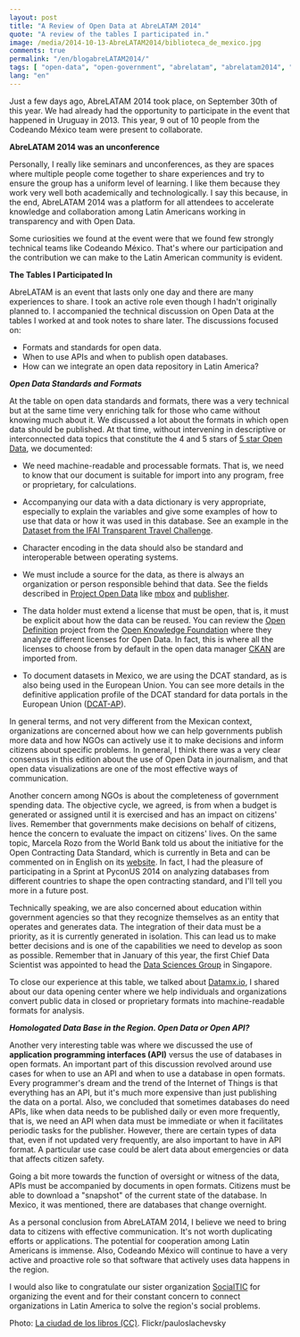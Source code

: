 ```yaml
---
layout: post
title: "A Review of Open Data at AbreLATAM 2014"
quote: "A review of the tables I participated in."
image: /media/2014-10-13-AbreLATAM2014/biblioteca_de_mexico.jpg
comments: true
permalink: "/en/blogabreLATAM2014/"
tags: [ "open-data", "open-government", "abrelatam", "abrelatam2014", "latin-america", "civic-hacking", "ckan", "datamx", "socialtic", "datapedia" ]
lang: "en"
---
```


Just a few days ago, AbreLATAM 2014 took place, on September 30th of this year. We had already had the opportunity to participate in the event that happened in Uruguay in 2013. This year, 9 out of 10 people from the Codeando México team were present to collaborate.

**AbreLATAM 2014 was an unconference**

Personally, I really like seminars and unconferences, as they are spaces where multiple people come together to share experiences and try to ensure the group has a uniform level of learning. I like them because they work very well both academically and technologically. I say this because, in the end, AbreLATAM 2014 was a platform for all attendees to accelerate knowledge and collaboration among Latin Americans working in transparency and with Open Data.

Some curiosities we found at the event were that we found few strongly technical teams like Codeando México. That's where our participation and the contribution we can make to the Latin American community is evident.

**The Tables I Participated In**

AbreLATAM is an event that lasts only one day and there are many experiences to share. I took an active role even though I hadn't originally planned to. I accompanied the technical discussion on Open Data at the tables I worked at and took notes to share later. The discussions focused on:

* Formats and standards for open data.
* When to use APIs and when to publish open databases.
* How can we integrate an open data repository in Latin America?

***Open Data Standards and Formats***

At the table on open data standards and formats, there was a very technical but at the same time very enriching talk for those who came without knowing much about it. We discussed a lot about the formats in which open data should be published. At that time, without intervening in descriptive or interconnected data topics that constitute the 4 and 5 stars of [5 star Open Data](http://5stardata.info/), we documented:

* We need machine-readable and processable formats. That is, we need to know that our document is suitable for import into any program, free or proprietary, for calculations.

* Accompanying our data with a data dictionary is very appropriate, especially to explain the variables and give some examples of how to use that data or how it was used in this database. See an example in the [Dataset from the IFAI Transparent Travel Challenge](http://datamx.io/dataset/viajes-de-trabajo-de-los-servidores-publicos-del-ifai).

* Character encoding in the data should also be standard and interoperable between operating systems.

* We must include a source for the data, as there is always an organization or person responsible behind that data. See the fields described in [Project Open Data](http://project-open-data.github.io/) like [mbox](http://project-open-data.github.io/schema/#mbox) and [publisher](http://project-open-data.github.io/schema/#publisher).

* The data holder must extend a license that must be open, that is, it must be explicit about how the data can be reused. You can review the [Open Definition](http://opendefinition.org/licenses/) project from the [Open Knowledge Foundation](http://okfn.org) where they analyze different licenses for Open Data. In fact, this is where all the licenses to choose from by default in the open data manager [CKAN](http://ckan.org) are imported from.

* To document datasets in Mexico, we are using the DCAT standard, as is also being used in the European Union. You can see more details in the definitive application profile of the DCAT standard for data portals in the European Union ([DCAT-AP](https://joinup.ec.europa.eu/asset/dcat_application_profile/asset_release/dcat-application-profile-data-portals-europe-final#download-links)).

In general terms, and not very different from the Mexican context, organizations are concerned about how we can help governments publish more data and how NGOs can actively use it to make decisions and inform citizens about specific problems. In general, I think there was a very clear consensus in this edition about the use of Open Data in journalism, and that open data visualizations are one of the most effective ways of communication.

Another concern among NGOs is about the completeness of government spending data. The objective cycle, we agreed, is from when a budget is generated or assigned until it is exercised and has an impact on citizens' lives. Remember that governments make decisions on behalf of citizens, hence the concern to evaluate the impact on citizens' lives. On the same topic, Marcela Rozo from the World Bank told us about the initiative for the Open Contracting Data Standard, which is currently in Beta and can be commented on in English on its [website](http://www.open-contracting.org/beta-release-open-contracting-data-standards). In fact, I had the pleasure of participating in a Sprint at PyconUS 2014 on analyzing databases from different countries to shape the open contracting standard, and I'll tell you more in a future post.

Technically speaking, we are also concerned about education within government agencies so that they recognize themselves as an entity that operates and generates data. The integration of their data must be a priority, as it is currently generated in isolation. This can lead us to make better decisions and is one of the capabilities we need to develop as soon as possible. Remember that in January of this year, the first Chief Data Scientist was appointed to head the [Data Sciences Group](http://www.ida.gov.sg/About-Us/Organisation-and-Team/Data-Sciences-Group) in Singapore.

To close our experience at this table, we talked about [Datamx.io](http://datamx.io), I shared about our data opening center where we help individuals and organizations convert public data in closed or proprietary formats into machine-readable formats for analysis.

***Homologated Data Base in the Region. Open Data or Open API?***

Another very interesting table was where we discussed the use of **application programming interfaces (API)** versus the use of databases in open formats. An important part of this discussion revolved around use cases for when to use an API and when to use a database in open formats. Every programmer's dream and the trend of the Internet of Things is that everything has an API, but it's much more expensive than just publishing the data on a portal. Also, we concluded that sometimes databases do need APIs, like when data needs to be published daily or even more frequently, that is, we need an API when data must be immediate or when it facilitates periodic tasks for the publisher. However, there are certain types of data that, even if not updated very frequently, are also important to have in API format. A particular use case could be alert data about emergencies or data that affects citizen safety.

Going a bit more towards the function of oversight or witness of the data, APIs must be accompanied by documents in open formats. Citizens must be able to download a "snapshot" of the current state of the database. In Mexico, it was mentioned, there are databases that change overnight.

As a personal conclusion from AbreLATAM 2014, I believe we need to bring data to citizens with effective communication. It's not worth duplicating efforts or applications. The potential for cooperation among Latin Americans is immense. Also, Codeando México will continue to have a very active and proactive role so that software that actively uses data happens in the region.

I would also like to congratulate our sister organization [SocialTIC](http://socialtic.org) for organizing the event and for their constant concern to connect organizations in Latin America to solve the region's social problems.

Photo: [La ciudad de los libros (CC)](https://www.flickr.com/photos/pauloslachevsky/14480968212/in/photolist-o4CKkJ-o4sBBB-4Y1zJJ-o2W3Gd-nMg6qb-o4CvCd-o4soFX-o4L3Pv-o4DEam-nMgeR9-nMgz6P-nMgfdQ-o4Dtpo-o4s6TD-4XWxza-o4Kj5T-9bJdSZ-9Kgh5Z-9bMir5-9bJdNX-9bJdVi-9bMirY-9bMisU-9bMivh-9bJdR4-oDFsnV).
Flickr/pauloslachevsky
